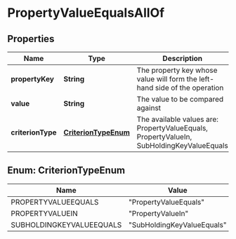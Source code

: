 

# PropertyValueEqualsAllOf


## Properties

Name | Type | Description | Notes
------------ | ------------- | ------------- | -------------
**propertyKey** | **String** | The property key whose value will form the left-hand side of the operation | 
**value** | **String** | The value to be compared against | 
**criterionType** | [**CriterionTypeEnum**](#CriterionTypeEnum) | The available values are: PropertyValueEquals, PropertyValueIn, SubHoldingKeyValueEquals | 



## Enum: CriterionTypeEnum

Name | Value
---- | -----
PROPERTYVALUEEQUALS | &quot;PropertyValueEquals&quot;
PROPERTYVALUEIN | &quot;PropertyValueIn&quot;
SUBHOLDINGKEYVALUEEQUALS | &quot;SubHoldingKeyValueEquals&quot;



